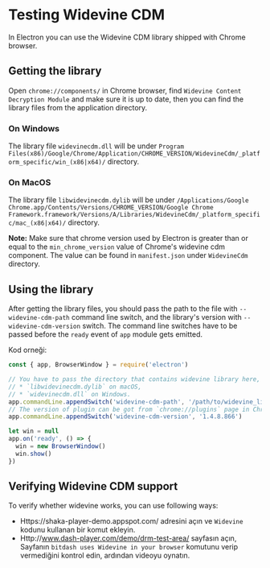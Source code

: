 # Testing Widevine CDM

In Electron you can use the Widevine CDM library shipped with Chrome browser.

## Getting the library

Open `chrome://components/` in Chrome browser, find `Widevine Content Decryption Module` and make sure it is up to date, then you can find the library files from the application directory.

### On Windows

The library file `widevinecdm.dll` will be under `Program Files(x86)/Google/Chrome/Application/CHROME_VERSION/WidevineCdm/_platform_specific/win_(x86|x64)/` directory.

### On MacOS

The library file `libwidevinecdm.dylib` will be under `/Applications/Google Chrome.app/Contents/Versions/CHROME_VERSION/Google Chrome Framework.framework/Versions/A/Libraries/WidevineCdm/_platform_specific/mac_(x86|x64)/` directory.

**Note:** Make sure that chrome version used by Electron is greater than or equal to the `min_chrome_version` value of Chrome's widevine cdm component. The value can be found in `manifest.json` under `WidevineCdm` directory.

## Using the library

After getting the library files, you should pass the path to the file with `--widevine-cdm-path` command line switch, and the library's version with `--widevine-cdm-version` switch. The command line switches have to be passed before the `ready` event of `app` module gets emitted.

Kod orneği:

```javascript
const { app, BrowserWindow } = require('electron')

// You have to pass the directory that contains widevine library here, it is
// * `libwidevinecdm.dylib` on macOS,
// * `widevinecdm.dll` on Windows.
app.commandLine.appendSwitch('widevine-cdm-path', '/path/to/widevine_library')
// The version of plugin can be got from `chrome://plugins` page in Chrome.
app.commandLine.appendSwitch('widevine-cdm-version', '1.4.8.866')

let win = null
app.on('ready', () => {
  win = new BrowserWindow()
  win.show()
})
```

## Verifying Widevine CDM support

To verify whether widevine works, you can use following ways:

* Https://shaka-player-demo.appspot.com/ adresini açın ve `Widevine` kodunu kullanan bir komut ekleyin.
* Http://www.dash-player.com/demo/drm-test-area/ sayfasın açın, Sayfanın `bitdash uses Widevine in your browser` komutunu verip vermediğini kontrol edin, ardından videoyu oynatın.
